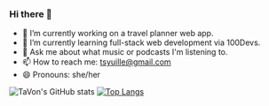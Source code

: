 ### Hi there 👋

- 🔭 I’m currently working on a travel planner web app.
- 🌱 I’m currently learning full-stack web development via 100Devs.
- 💬 Ask me about what music or podcasts I'm listening to.
- 📫 How to reach me: tsyuille@gmail.com
- 😄 Pronouns: she/her

![TaVon's GitHub stats](https://github-readme-stats.vercel.app/api?username=tsyuille&show_icons=true&theme=dark)
[![Top Langs](https://github-readme-stats.vercel.app/api/top-langs/?username=tsyuille&layout=compact)](https://github.com/tsyuille/github-readme-stats)


<!--
**tsyuille/tsyuille** is a ✨ _special_ ✨ repository because its `README.md` (this file) appears on your GitHub profile.
- 👯 I’m looking to collaborate on ...
- 🤔 I’m looking for help with ...
- ⚡ Fun fact: ...
-->
